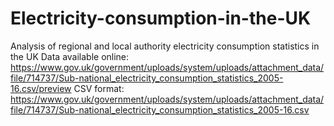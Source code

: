 # Electricity-consumption-in-the-UK
Analysis of regional and local authority electricity consumption statistics in the UK
Data available online: https://www.gov.uk/government/uploads/system/uploads/attachment_data/file/714737/Sub-national_electricity_consumption_statistics_2005-16.csv/preview
CSV format: https://www.gov.uk/government/uploads/system/uploads/attachment_data/file/714737/Sub-national_electricity_consumption_statistics_2005-16.csv
